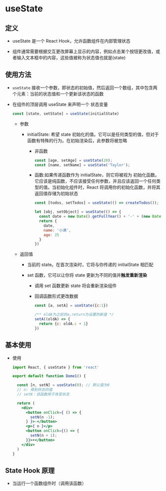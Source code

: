# useState

## 定义

+ useState 是一个 React Hook，允许函数组件在内部管理状态

+ 组件通常需要根据交互更改屏幕上显示的内容，例如点击某个按钮更改值，或者输入文本框中的内容，这些值被称为状态值也就是(state)

## 使用方法

+ `useState` 接收一个参数，即状态的初始值，然后返回一个数组，其中包含两个元素：当前的状态值和一个更新该状态的函数

+ 在组件的顶层调用 useState 来声明一个 状态变量

  ```js
  const [state, setState] = useState(initialState)
  ```

  + 参数

    + initialState: 希望 state 初始化的值。它可以是任何类型的值，但对于函数有特殊的行为。在初始渲染后，此参数将被忽略

      + 非函数

        ```js
        const [age, setAge] = useState(28);
        const [name, setName] = useState('Taylor');
        ```

      + 函数:如果传递函数作为 initialState，则它将被视为 初始化函数。它应该是纯函数，不应该接受任何参数，并且应该返回一个任何类型的值。当初始化组件时，React 将调用你的初始化函数，并将其返回值存储为初始状态

        ```js
        const [todos, setTodos] = useState(() => createTodos());

        let [obj, setObject] = useState(() => {
          const date = new Date().getFullYear() + '-' + (new Date().getMonth() + 1) + '-' + new Date().getDate()
          return {
            date,
            name: '小满',
            age: 25
          }
        })
        ```

  + 返回值

    + 当前的 state。在首次渲染时，它将与你传递的 initialState 相匹配

    + set 函数，它可以让你将 state 更新为不同的值并**触发重新渲染**

      + 调用 set 函数更新 state 将会重新渲染组件
      + 回调函数形式更改数据

        ```js
        const [a, setA] = useState({c:1})

        /** oldA为之前的a,return为设置的新值 */
        setA((oldA) => {
          return {c: oldA.c + 1}
        })
        ```



## 基本使用

+ 使用

  ```jsx
  import React, { useState } from 'react'

  export default function Dome1() {

    const [n, setN] = useState(0); // 默认值为0
    // n: 得到状态的值
    // setN：该函数用于改变状态

    return (
      <div>
        <button onClick={ () => {
          setN(n -1);
        } }>-</button>
        <p>{ n }</p>
        <button onClick={() => {
          setN(n + 1);
        }}>+</button>
      </div>
    )
  }
  ```

## State Hook 原理

+ 当运行一个函数组件时（调用该函数）
